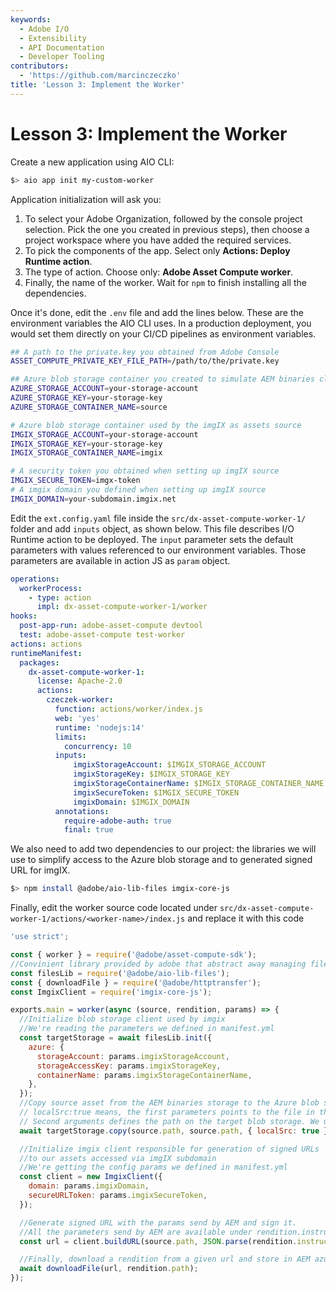 ```yaml
---
keywords:
  - Adobe I/O
  - Extensibility
  - API Documentation
  - Developer Tooling
contributors:
  - 'https://github.com/marcinczeczko'
title: 'Lesson 3: Implement the Worker'
---
```


# Lesson 3: Implement the Worker

Create a new application using AIO CLI:

```bash
$> aio app init my-custom-worker
```

Application initialization will ask you:
1. To select your Adobe Organization, followed by the console project selection. Pick the one you created in previous steps), then choose a project workspace where you have added the required services.
1. To pick the components of the app. Select only **Actions: Deploy Runtime action**.
2. The type of action. Choose only: **Adobe Asset Compute worker**.
3. Finally, the name of the worker. Wait for `npm` to finish installing all the dependencies.

Once it's done, edit the `.env` file and add the lines below. These are the environment variables the AIO CLI uses. In a
production deployment, you would set them directly on your CI/CD pipelines as environment variables.

```bash
## A path to the private.key you obtained from Adobe Console
ASSET_COMPUTE_PRIVATE_KEY_FILE_PATH=/path/to/the/private.key

## Azure blob storage container you created to simulate AEM binaries cloud storage
AZURE_STORAGE_ACCOUNT=your-storage-account
AZURE_STORAGE_KEY=your-storage-key
AZURE_STORAGE_CONTAINER_NAME=source

# Azure blob storage container used by the imgIX as assets source
IMGIX_STORAGE_ACCOUNT=your-storage-account
IMGIX_STORAGE_KEY=your-storage-key
IMGIX_STORAGE_CONTAINER_NAME=imgix

# A security token you obtained when setting up imgIX source
IMGIX_SECURE_TOKEN=imgx-token
# A imgix domain you defined when setting up imgIX source
IMGIX_DOMAIN=your-subdomain.imgix.net
```

Edit the `ext.config.yaml` file inside the `src/dx-asset-compute-worker-1/` folder and add `inputs` object, as shown below. This file describes I/O Runtime action to be deployed.
The `input` parameter sets the default parameters with values referenced to our environment variables. Those parameters are
available in action JS as `param` object.

```yaml
operations:
  workerProcess:
    - type: action
      impl: dx-asset-compute-worker-1/worker
hooks:
  post-app-run: adobe-asset-compute devtool
  test: adobe-asset-compute test-worker
actions: actions
runtimeManifest:
  packages:
    dx-asset-compute-worker-1:
      license: Apache-2.0
      actions:
        czeczek-worker:
          function: actions/worker/index.js
          web: 'yes'
          runtime: 'nodejs:14'
          limits:
            concurrency: 10
          inputs:
              imgixStorageAccount: $IMGIX_STORAGE_ACCOUNT
              imgixStorageKey: $IMGIX_STORAGE_KEY
              imgixStorageContainerName: $IMGIX_STORAGE_CONTAINER_NAME
              imgixSecureToken: $IMGIX_SECURE_TOKEN
              imgixDomain: $IMGIX_DOMAIN
          annotations:
            require-adobe-auth: true
            final: true
```

We also need to add two dependencies to our project: the libraries we will use to simplify access to the Azure
blob storage and to generated signed URL for imgIX.

```bash
$> npm install @adobe/aio-lib-files imgix-core-js
```

Finally, edit the worker source code located under `src/dx-asset-compute-worker-1/actions/<worker-name>/index.js` and replace it
with this code

```javascript
'use strict';

const { worker } = require('@adobe/asset-compute-sdk');
//Convinient library provided by adobe that abstract away managing files on cloud storages
const filesLib = require('@adobe/aio-lib-files');
const { downloadFile } = require('@adobe/httptransfer');
const ImgixClient = require('imgix-core-js');

exports.main = worker(async (source, rendition, params) => {
  //Initialize blob storage client used by imgix
  //We're reading the parameters we defined in manifest.yml
  const targetStorage = await filesLib.init({
    azure: {
      storageAccount: params.imgixStorageAccount,
      storageAccessKey: params.imgixStorageKey,
      containerName: params.imgixStorageContainerName,
    },
  });
  //Copy source asset from the AEM binaries storage to the Azure blob storage for imgIX
  // localSrc:true means, the first parameters points to the file in the local file system (asset-compute-sdk abstracts the source blob storage so it's visible as local file)
  // Second arguments defines the path on the target blob storage. We use the same path just to simplify things
  await targetStorage.copy(source.path, source.path, { localSrc: true });

  //Initialize imgix client responsible for generation of signed URLs
  //to our assets accessed via imgIX subdomain
  //We're getting the config params we defined in manifest.yml
  const client = new ImgixClient({
    domain: params.imgixDomain,
    secureURLToken: params.imgixSecureToken,
  });

  //Generate signed URL with the params send by AEM and sign it.
  //All the parameters send by AEM are available under rendition.instructions object
  const url = client.buildURL(source.path, JSON.parse(rendition.instructions.imgix));

  //Finally, download a rendition from a given url and store in AEM azure blob storage so it will be visible in AEM as a rendition
  await downloadFile(url, rendition.path);
});
```
